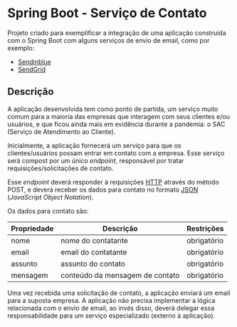 # Spring Boot - Serviço de Contato

Projeto criado para exemplificar a integração de uma aplicação construída com o Spring Boot com alguns serviços de envio de email, como por exemplo:

* [Sendinblue](https://www.sendinblue.com/)
* [SendGrid](https://sendgrid.com/)

## Descrição

A aplicação desenvolvida tem como ponto de partida, um serviço muito comum para a maioria das empresas que interagem com seus clientes e/ou usuários, e que ficou ainda mais em evidência durante a pandemia: o SAC (Serviço de Atendimento ao Cliente).

Inicialmente, a aplicação fornecerá um serviço para que os clientes/usuários possam entrar em contato com a empresa. Esse serviço será compost por um único  _endpoint_, responsável por tratar requisições/solicitações de contato.

Esse  _endpoint_  deverá responder à requisições [HTTP](https://developer.mozilla.org/en-US/docs/Web/HTTP) através do método POST, e deverá receber os dados para contato no formato [JSON](https://www.json.org/json-en.html) (_JavaScript Object Notation_).

Os dados para contato são:

| Propriedade | Descrição                       | Restrições  |
|-------------|---------------------------------|-------------|
| nome        | nome do contatante              | obrigatório |
| email       | email do contatante             | obrigatório |
| assunto     | assunto do contato              | obrigatório |
| mensagem    | conteúdo da mensagem de contato | obrigatório |

Uma vez recebida uma solicitação de contato, a aplicação enviará um email para a suposta empresa. A aplicação não precisa implementar a lógica relacionada com o envio de email, ao invés disso, deverá delegar essa responsabilidade para um serviço especializado (externo à aplicação).



